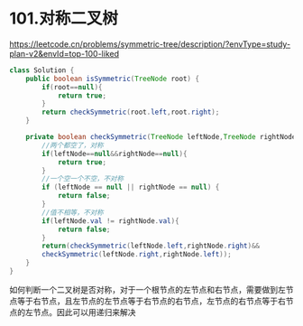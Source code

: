 # 101.对称二叉树

https://leetcode.cn/problems/symmetric-tree/description/?envType=study-plan-v2&envId=top-100-liked

```java
class Solution {
    public boolean isSymmetric(TreeNode root) {
        if(root==null){
            return true;
        }
        return checkSymmetric(root.left,root.right);
    }

    private boolean checkSymmetric(TreeNode leftNode,TreeNode rightNode){
        //两个都空了，对称
        if(leftNode==null&&rightNode==null){
            return true;
        }
        //一个空一个不空，不对称
        if (leftNode == null || rightNode == null) {
            return false;
        }  
        //值不相等，不对称 
        if(leftNode.val != rightNode.val){
            return false;
        }
        return(checkSymmetric(leftNode.left,rightNode.right)&&
        checkSymmetric(leftNode.right,rightNode.left));
    }    
}
```

如何判断一个二叉树是否对称，对于一个根节点的左节点和右节点，需要做到左节点等于右节点，且左节点的左节点等于右节点的右节点，左节点的右节点等于右节点的左节点。因此可以用递归来解决